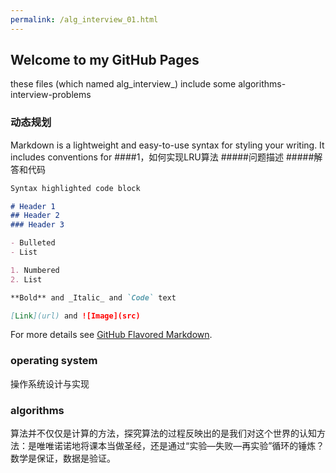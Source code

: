 ```yaml
---
permalink: /alg_interview_01.html
---
```

## Welcome to  my  GitHub Pages
these files (which named alg_interview_<number>) include some algorithms-interview-problems

### 动态规划

Markdown is a lightweight and easy-to-use syntax for styling your writing. It includes conventions for
####1，如何实现LRU算法
#####问题描述
#####解答和代码

```markdown
Syntax highlighted code block

# Header 1
## Header 2
### Header 3

- Bulleted
- List

1. Numbered
2. List

**Bold** and _Italic_ and `Code` text

[Link](url) and ![Image](src)
```

For more details see [GitHub Flavored Markdown](https://guides.github.com/features/mastering-markdown/).


### operating system
操作系统设计与实现

### algorithms

算法并不仅仅是计算的方法，探究算法的过程反映出的是我们对这个世界的认知方法：是唯唯诺诺地将课本当做圣经，还是通过“实验—失败—再实验”循环的锤炼？数学是保证，数据是验证。

